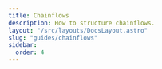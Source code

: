 ```yaml
---
title: Chainflows
description: How to structure chainflows.
layout: "/src/layouts/DocsLayout.astro"
slug: "guides/chainflows"
sidebar:
  order: 4
---
```

